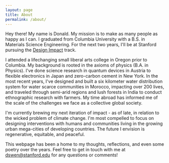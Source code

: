 ```yaml
---
layout: page
title: About
permalink: /about/
---
```


Hey there! My name is Donald. My mission is to make as many people as happy as I can. I graduated from Columbia University with a B.S. in Materials Science Engineering. For the next two years, I'll be at Stanford pursuing the [Design Impact](https://designimpact.stanford.edu/) track.

I attended a lifechanging small liberal arts college in Oregon prior to Columbia. My background is rooted in the axioms of physics (B.A. in Physics). I've done science research in quantum devices in Austria to flexible electronics in Japan and zero-carbon cement in New York. In the most recent years, I've designed and built a six kilometer water distribution system for water scarce communities in Morocco, impacting over 200 lives, and traveled through semi-arid regions and lush forests in India to conduct ethnographic research with farmers. My time abroad has informed me of the scale of the challenges we face as a collective global society.

I'm currently brewing my next iteration of impact - as of late, in relation to the wicked problem of climate change. I'm most compelled to focus on designing interventions with humans and communities living in the growing urban mega-cities of developing countries. The future I envision is regenerative, equitable, and peaceful.

This webpage has been a home to my thoughts, reflections, and even some poetry over the years. Feel free to get in touch with me at [dswen@stanford.edu](mailto:dswen@stanford.edu) for any questions or comments!
